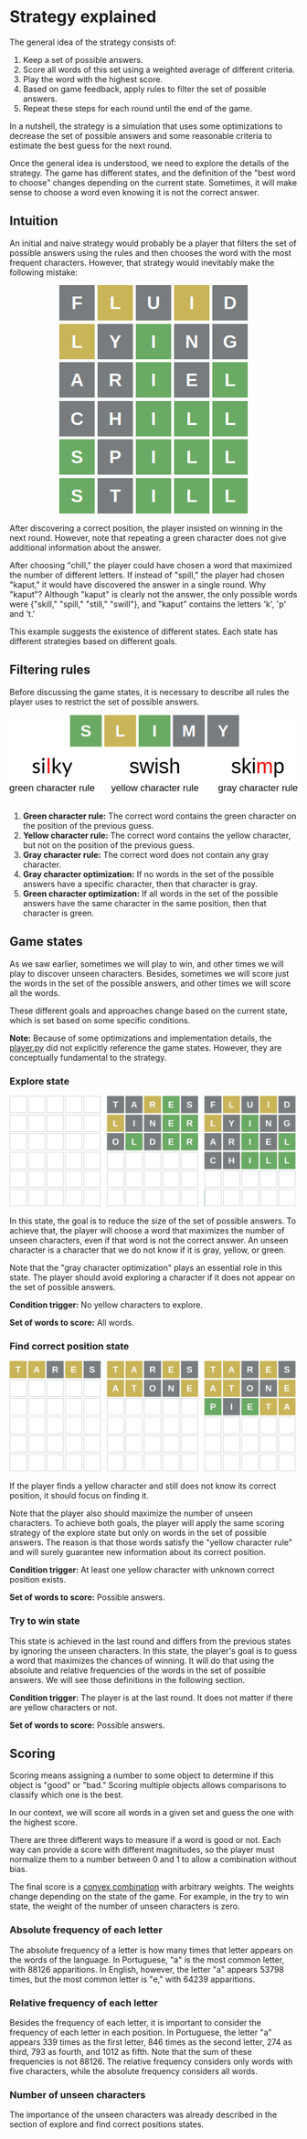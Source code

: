 # Strategy explained

The general idea of the strategy consists of:

1. Keep a set of possible answers.
2. Score all words of this set using a weighted average of different criteria.
3. Play the word with the highest score.
4. Based on game feedback, apply rules to filter the set of possible answers.
5. Repeat these steps for each round until the end of the game.

In a nutshell, the strategy is a simulation that uses some optimizations to decrease the set of possible answers and some reasonable criteria to estimate the best guess for the next round.

Once the general idea is understood, we need to explore the details of the strategy. The game has different states, and the definition of the "best word to choose" changes depending on the current state. Sometimes, it will make sense to choose a word even knowing it is not the correct answer.

## Intuition

An initial and naive strategy would probably be a player that filters the set of possible answers using the rules and then chooses the word with the most frequent characters. However, that strategy would inevitably make the following mistake:

<div align="center">
    <img src="meta/case1_en.png">
</div>

After discovering a correct position, the player insisted on winning in the next round. However, note that repeating a green character does not give additional information about the answer.

After choosing "chill," the player could have chosen a word that maximized the number of different letters. If instead of "spill," the player had chosen "kaput," it would have discovered the answer in a single round. Why "kaput"? Although "kaput" is clearly not the answer, the only possible words were {"skill," "spill," "still," "swill"}, and "kaput" contains the letters 'k', 'p' and 't.'

This example suggests the existence of different states. Each state has different strategies based on different goals.

## Filtering rules

Before discussing the game states, it is necessary to describe all rules the player uses to restrict the set of possible answers.

<div align="center">
    <img src="meta/filtering_rules.png">
</div>

1. **Green character rule:** The correct word contains the green character on the position of the previous guess.
2. **Yellow character rule:** The correct word contains the yellow character, but not on the position of the previous guess.
3. **Gray character rule:** The correct word does not contain any gray character.
4. **Gray character optimization:** If no words in the set of the possible answers have a specific character, then that character is gray.
5. **Green character optimization:** If all words in the set of the possible answers have the same character in the same position, then that character is green.

## Game states

As we saw earlier, sometimes we will play to win, and other times we will play to discover unseen characters. Besides, sometimes we will score just the words in the set of the possible answers, and other times we will score all the words.

These different goals and approaches change based on the current state, which is set based on some specific conditions.

**Note:** Because of some optimizations and implementation details, the [player.py](player.py) did not explicitly reference the game states. However, they are conceptually fundamental to the strategy.

### Explore state

<div align="center">
    <img src="meta/explore_state_example.png">
</div>

In this state, the goal is to reduce the size of the set of possible answers. To achieve that, the player will choose a word that maximizes the number of unseen characters, even if that word is not the correct answer. An unseen character is a character that we do not know if it is gray, yellow, or green.

Note that the "gray character optimization" plays an essential role in this state. The player should avoid exploring a character if it does not appear on the set of possible answers.

**Condition trigger:** No yellow characters to explore.

**Set of words to score:** All words.

### Find correct position state

<div align="center">
    <img src="meta/find_correct_position_state_example.png">
</div>

If the player finds a yellow character and still does not know its correct position, it should focus on finding it.

Note that the player also should maximize the number of unseen characters. To achieve both goals, the player will apply the same scoring strategy of the explore state but only on words in the set of possible answers. The reason is that those words satisfy the "yellow character rule" and will surely guarantee new information about its correct position.

**Condition trigger:** At least one yellow character with unknown correct position exists.

**Set of words to score:** Possible answers.

### Try to win state

This state is achieved in the last round and differs from the previous states by ignoring the unseen characters. In this state, the player's goal is to guess a word that maximizes the chances of winning. It will do that using the absolute and relative frequencies of the words in the set of possible answers. We will see those definitions in the following section.

**Condition trigger:** The player is at the last round. It does not matter if there are yellow characters or not.

**Set of words to score:** Possible answers.

## Scoring

Scoring means assigning a number to some object to determine if this object is "good" or "bad." Scoring multiple objects allows comparisons to classify which one is the best.

In our context, we will score all words in a given set and guess the one with the highest score.

There are three different ways to measure if a word is good or not. Each way can provide a score with different magnitudes, so the player must normalize them to a number between 0 and 1 to allow a combination without bias.

The final score is a [convex combination](https://en.wikipedia.org/wiki/Convex_combination) with arbitrary weights. The weights change depending on the state of the game. For example, in the try to win state, the weight of the number of unseen characters is zero.

### Absolute frequency of each letter

The absolute frequency of a letter is how many times that letter appears on the words of the language. In Portuguese, "a" is the most common letter, with 88126 apparitions. In English, however, the letter "a" appears 53798 times, but the most common letter is "e," with 64239 apparitions.

### Relative frequency of each letter

Besides the frequency of each letter, it is important to consider the frequency of each letter in each position. In Portuguese, the letter "a" appears 339 times as the first letter, 846 times as the second letter, 274 as third, 793 as fourth, and 1012 as fifth. Note that the sum of these frequencies is not 88126. The relative frequency considers only words with five characters, while the absolute frequency considers all words.

### Number of unseen characters

The importance of the unseen characters was already described in the section of explore and find correct positions states.